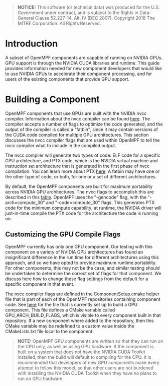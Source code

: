 > **NOTICE:** This software (or technical data) was produced for the U.S. Government under contract, and is subject to the Rights in Data-General Clause 52.227-14, Alt. IV (DEC 2007). Copyright 2018 The MITRE Corporation. All Rights Reserved.

# Introduction

A subset of OpenMPF components are capable of running on NVIDIA GPUs. GPU support is through the NVIDIA CUDA libraries and runtime. This guide provides information needed for new component developers that would like to use NVIDIA GPUs to accelerate their component processing, and for users of the existing components that provide GPU support.

# Building a Component

OpenMPF components that use GPUs are built with the NVIDIA nvcc compiler. Information about the nvcc compiler can be found [here](https://docs.nvidia.com/cuda/cuda-compiler-driver-nvcc/index.html). The compiler accepts a number of flags to optimize the code generated, and the output of the compiler is called a "fatbin", since it may contain versions of the CUDA code compiled for multiple GPU architectures. This section discusses the nvcc compiler flags that are used within OpenMPF to tell the nvcc compiler what to include in the compiled output.

The nvcc compiler will generate two types of code: ELF code for a specific GPU architecture, and PTX code, which is the NVIDIA virtual machine and instruction set architecture that is generated in the first phase of nvcc compilation. You can learn more about PTX [here](https://docs.nvidia.com/cuda/parallel-thread-execution/index.html). A fatbin may have one or the other type of code, or both, for one or a set of different architectures. 

By default, the OpenMPF components are built for maximum portability across NVIDIA GPU architectures. The nvcc flags to accomplish this are described in this [table](https://docs.nvidia.com/cuda/cuda-compiler-driver-nvcc/index.html#options-for-steering-gpu-code-generation). OpenMPF uses the "-gencode" flag, with the "-arch=compute\_30" and "-code=compute_30" flags. This generates PTX code for the minimum compute capability; at runtime, the NVIDIA driver will just-in-time compile the PTX code for the architecture the code is running on.

## Customizing the GPU Compile Flags

OpenMPF currently has only one GPU component. Our testing with this component on a variety of NVIDIA GPU architectures has found an insignificant difference in the run time for different architectures using this approach, and so we have opted to provide maximum runtime portability. For other components, this may not be the case, and similar testing should be undertaken to determine the correct set of flags for that component. We discuss here how to change these flag settings from the default for a specific component in that event.

The nvcc compiler flags are defined in the ComponentSetup.cmake helper file that is part of each of the OpenMPF repositories containing component code. See [here](https://github.com/openmpf/openmpf-components/blob/master/cpp/ComponentSetup.cmake) for the file that is currently set up to build a GPU component. This file defines a CMake variable called GPU\_ARCH\_BUILD_FLAGS, which is visible to every component built in that repository. If a new component where added to the repository, then this CMake variable may be redefined to a custom value inside the CMakeLists.txt file local to the component.

> **NOTE:** OpenMPF GPU components are written so that they can run on the CPU only, as well as using GPU hardware. If the component is built on a system that does not have the NVIDIA CUDA Toolkit installed, then the build will default to compiling for the CPU. It is recommended that developers of new GPU components make every attempt to follow this model, so that other users are not burdened with installing the NVIDIA CUDA Toolkit when they have no plans to run on GPU hardware.

